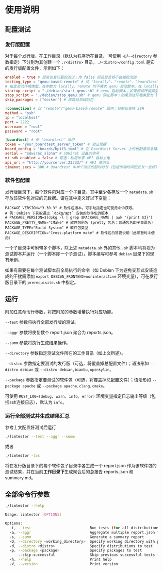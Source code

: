 # 使用说明
## 配置测试

### 发行版配置
对于每个发行版，在工作目录（默认为程序所在目录， 可使用 `-D`/`--directory` 参数指定）下分别为其创建一个 `./<distro>` 目录，`./<distro>/config.toml` 是它的发行版配置文件，示例如下：
  
```toml
enabled = true # 启用该发行版的测试；为 false 则该目录将不会被检测到
testing_type = "qemu-based-remote" # 或 "locally"、"remote"、"boardtest"
# 指定测试环境类型。在参数为 locally、remote 时不需求 qemu 启动脚本。在 locally 时不需求连接信息。
startup_script = "./debian/start_qemu.sh" # qemu 启动脚本；如果测试环境类型为 locally 或 remote 则无需此项
stop_script = "./debian/stop_qemu.sh" # qemu 停止脚本；如果测试环境类型为 locally 或 remote 则无需此项
skip_packages = ["docker"] # 应跳过测试的包

[connection] # 仅 "remote"/"qemu-based-remote" 适用；目前仅支持 SSH
method = "ssh"
ip = "localhost"
port = 2222
username = "root"
password = "root"

[boardtest] # 仅 "boardtest" 适用
token = "your_boardtest_server_token" # 验证凭据
board_config = "boards/bpif3.toml" # 在 Boardtest Server 上的板配置信息路径
serial = "sdwirec_alpha" # SDWireC 设备的串号
mi_sdk_enabled = false # 可选：利用米家 API 自动上电
api_url = "http://yourserver:23333/" # API 基地址
timeout_secs = 300 # Boardtest 中单个测试的超时时长（包括传输时间因此长一些好）

```

### 软件包配置
发行版目录下，每个软件包对应一个子目录，其中至少各存放一个 `metadata.sh` 存放该软件包对应的元数据。请在其中定义好以下变量：
```
PACKAGE_VERSION="3.30.3" # 软件包版本，可手动指定也可使用命令获取。
# 例：Debian 下获取通过 `dpkg/apt` 安装的软件包的版本
# PACKAGE_VERSION=$(dpkg -l | grep $PACKAGE_NAME | awk '{print $3}')
PACKAGE_PRETTY_NAME="CMake" # 软件包别名 (pretty 包名；普通包名即子目录名)
PACKAGE_TYPE="Build System" # 软件包类型
PACKAGE_DESCRIPTION="Cross-platform make" # 软件包的简要说明（此项暂时未使用）
```
一个子目录中可附带多个脚本，除上述 `metadata.sh` 外的其他 `.sh` 脚本均将视为测试脚本并运行（一个脚本即一个子测试）。脚本编写可参考 `debian` 目录下的现有示例。

如果有需要在每个测试脚本前全局执行的命令（如 Debian 下为避免交互式安装造成的干扰需添加 `export DEBIAN_FRONTEND=noninteractive` 环境变量），可在发行版目录下的 `prerequisite.sh` 中指定。

## 运行
附加任意命令行参数，将按附加的参数增量执行对应功能。

`--test` 参数将执行全部发行版的测试。

`--aggr` 参数将使复数个 report.json 聚合为 reports.json。

`--summ` 参数将执行生成结果操作。

`--directory` 参数指定测试文件所在的工作目录（如上文所述）。

`--distro` 参数指定要测试的发行版（可选，将覆盖掉总配置文件）；语法形如 `--distro debian` 或 `--distro debian,bianbu,openkylin`。

`--package` 参数指定要测试的软件包（可选，将覆盖掉总配置文件）；语法形如 `--package apache` 或 `--package apache,clang,cmake`。

可使用 `RUST_LOG=(debug, warn, info, error)` 环境变量指定日志输出等级（包括ssh连接日志），默认为 `info`。

### 运行全部测试并生成结果汇总

参考上文配置好测试后运行

```bash
./lintestor --test --aggr --summ
```

或者

```bash
./lintestor -tas
```
将在发行版目录下的每个软件包子目录中各生成一个 report.json 作为该软件包的测试结果，并在当前**工作目录下**生成聚合后的总报告 reports.json 和 summary.md。

## 全部命令行参数

```bash
./lintestor --help
```

```bash
Usage: lintestor [OPTIONS]

Options:
  -t, --test                           Run tests (for all distributions by default)
  -a, --aggr                           Aggregate multiple report.json files into a single reports.json
  -s, --summ                           Generate a summary report
  -D, --directory <working_directory>  Specify working directory with preconfigured test files
  -d, --distro <distro>                Specify distributions to test
  -p, --package <package>              Specify packages to test
      --skip-successful                Skip previous successful tests (instead of overwriting their results)
  -h, --help                           Print help
  -V, --version                        Print version
```